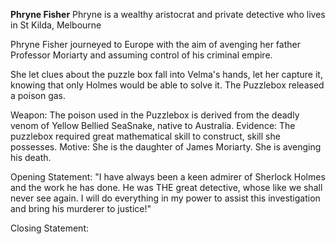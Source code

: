 **Phryne Fisher**
Phryne is a wealthy aristocrat and private detective who lives in St Kilda, Melbourne

Phryne Fisher journeyed to Europe with the aim of avenging her father Professor Moriarty and assuming control of his criminal empire.

She let clues about the puzzle box fall into Velma's hands, let her capture it, knowing that only Holmes would be able to solve it. The Puzzlebox released a poison gas.

Weapon: The poison used in the Puzzlebox is derived from the deadly venom of Yellow Bellied SeaSnake, native to Australia.
Evidence: The puzzlebox required great mathematical skill to construct, skill she possesses.
Motive: She is the daughter of James Moriarty. She is avenging his death.

Opening Statement: "I have always been a keen admirer of Sherlock Holmes and the work he has done. He was THE great detective, whose like we shall never see again. I will do everything in my power to assist this investigation and bring his murderer to justice!"

Closing Statement: